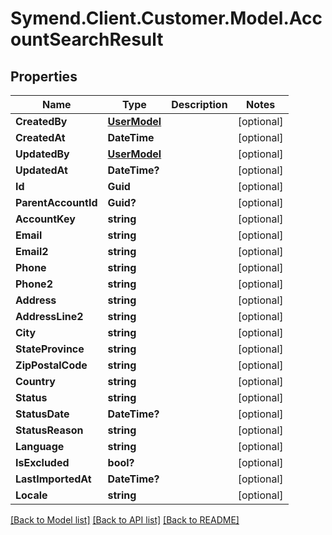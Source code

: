 # Symend.Client.Customer.Model.AccountSearchResult

## Properties

Name | Type | Description | Notes
------------ | ------------- | ------------- | -------------
**CreatedBy** | [**UserModel**](UserModel.md) |  | [optional] 
**CreatedAt** | **DateTime** |  | [optional] 
**UpdatedBy** | [**UserModel**](UserModel.md) |  | [optional] 
**UpdatedAt** | **DateTime?** |  | [optional] 
**Id** | **Guid** |  | [optional] 
**ParentAccountId** | **Guid?** |  | [optional] 
**AccountKey** | **string** |  | [optional] 
**Email** | **string** |  | [optional] 
**Email2** | **string** |  | [optional] 
**Phone** | **string** |  | [optional] 
**Phone2** | **string** |  | [optional] 
**Address** | **string** |  | [optional] 
**AddressLine2** | **string** |  | [optional] 
**City** | **string** |  | [optional] 
**StateProvince** | **string** |  | [optional] 
**ZipPostalCode** | **string** |  | [optional] 
**Country** | **string** |  | [optional] 
**Status** | **string** |  | [optional] 
**StatusDate** | **DateTime?** |  | [optional] 
**StatusReason** | **string** |  | [optional] 
**Language** | **string** |  | [optional] 
**IsExcluded** | **bool?** |  | [optional] 
**LastImportedAt** | **DateTime?** |  | [optional] 
**Locale** | **string** |  | [optional] 

[[Back to Model list]](../README.md#documentation-for-models) [[Back to API list]](../README.md#documentation-for-api-endpoints) [[Back to README]](../README.md)

